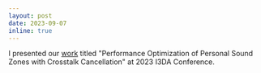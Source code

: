 ```yaml
---
layout: post
date: 2023-09-07
inline: true
---
```


I presented our <a href="https://ieeexplore.ieee.org/abstract/document/10289558">work</a> titled "Performance Optimization of Personal Sound Zones with Crosstalk Cancellation" at 2023 I3DA Conference.